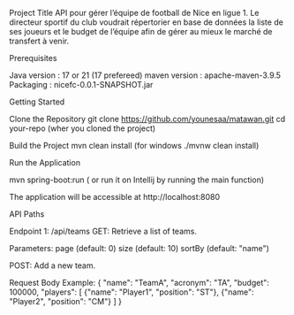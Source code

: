 Project Title
API pour gérer l’équipe de football de Nice en ligue 1. Le directeur sportif du club voudrait répertorier en base de données la liste de ses joueurs et le budget de l’équipe afin de gérer au mieux le marché de transfert à venir.

Prerequisites

Java version : 17 or 21 (17 prefereed)
maven version : apache-maven-3.9.5
Packaging : nicefc-0.0.1-SNAPSHOT.jar

Getting Started

Clone the Repository
git clone https://github.com/younesaa/matawan.git
cd your-repo (wher you cloned the project)

Build the Project
mvn clean install (for windows ./mvnw clean install)


Run the Application

mvn spring-boot:run ( or run it on Intellij by running the main function)


The application will be accessible at http://localhost:8080

API Paths

Endpoint 1: /api/teams
GET: Retrieve a list of teams.

Parameters:
page (default: 0)
size (default: 10)
sortBy (default: "name")

POST: Add a new team.

Request Body Example:
{
  "name": "TeamA",
  "acronym": "TA",
  "budget": 100000,
  "players": [
    {"name": "Player1", "position": "ST"},
    {"name": "Player2", "position": "CM"}
  ]
}
